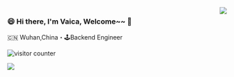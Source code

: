 <img align="right" src="https://github-readme-stats.vercel.app/api?username=zqlit&show_icons=true&icon_color=805AD5&text_color=718096&bg_color=ffffff&hide_title=true" />

### 😄 Hi there, I'm Vaica, Welcome~~ 👋

🇨🇳 Wuhan,China・🕹Backend Engineer

![visitor counter](https://busuanzi.her-cat.com/github/counter.svg?username=zqlit)

![](https://github.com/zqlit/zqlit/mian/profile-3d-contrib/profile-green-animate.svg?raw=true)
